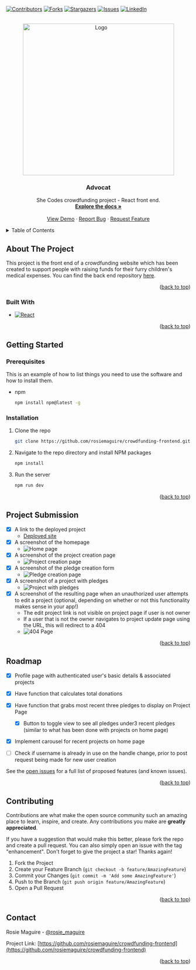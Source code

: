 <!-- Improved compatibility of back to top link: See: https://github.com/othneildrew/Best-README-Template/pull/73 -->
<a name="readme-top"></a>
<!--
*** Thanks for checking out the Best-README-Template. If you have a suggestion
*** that would make this better, please fork the repo and create a pull request
*** or simply open an issue with the tag "enhancement".
*** Don't forget to give the project a star!
*** Thanks again! Now go create something AMAZING! :D
-->



<!-- PROJECT SHIELDS -->
<!--
*** I'm using markdown "reference style" links for readability.
*** Reference links are enclosed in brackets [ ] instead of parentheses ( ).
*** See the bottom of this document for the declaration of the reference variables
*** for contributors-url, forks-url, etc. This is an optional, concise syntax you may use.
*** https://www.markdownguide.org/basic-syntax/#reference-style-links
-->
[![Contributors][contributors-shield]][contributors-url]
[![Forks][forks-shield]][forks-url]
[![Stargazers][stars-shield]][stars-url]
[![Issues][issues-shield]][issues-url]
[![LinkedIn][linkedin-shield]][linkedin-url]



<!-- PROJECT LOGO -->
<br />
<div align="center">
  <a href="https://github.com/rosiemaguire/crowdfunding-frontend">
    <img src="public/logo.png" alt="Logo" width="413" height="413">
  </a>

<h3 align="center">Advocat</h3>

  <p align="center">
    She Codes crowdfunding project - React front end.
    <br />
    <a href="https://github.com/rosiemaguire/crowdfunding-frontend"><strong>Explore the docs »</strong></a>
    <br />
    <br />
    <a href="https://github.com/rosiemaguire/crowdfunding-frontend">View Demo</a>
    ·
    <a href="https://github.com/rosiemaguire/crowdfunding-frontend/issues">Report Bug</a>
    ·
    <a href="https://github.com/rosiemaguire/crowdfunding-frontend/issues">Request Feature</a>
  </p>
</div>



<!-- TABLE OF CONTENTS -->
<details>
  <summary>Table of Contents</summary>
  <ol>
    <li>
      <a href="#about-the-project">About The Project</a>
      <ul>
        <li><a href="#built-with">Built With</a></li>
      </ul>
    </li>
    <li>
      <a href="#getting-started">Getting Started</a>
      <ul>
        <li><a href="#prerequisites">Prerequisites</a></li>
        <li><a href="#installation">Installation</a></li>
      </ul>
    </li>
    <!-- <li><a href="#usage">Usage</a></li> -->
    <li><a href="#project-submission">Project Submission</a></li>
    <li><a href="#roadmap">Roadmap</a></li>
    <li><a href="#contributing">Contributing</a></li>
    <!-- <li><a href="#license">License</a></li> -->
    <li><a href="#contact">Contact</a></li>
    <!-- <li><a href="#acknowledgments">Acknowledgments</a></li> -->
  </ol>
</details>



<!-- ABOUT THE PROJECT -->
## About The Project

<!-- [![Product Name Screen Shot][product-screenshot]](https://example.com) -->

This project is the front end of a crowdfunding website which has been created to support people with raising funds for their furry children's medical expenses. You can find the back end repository [here][back-end-repo].

<p align="right">(<a href="#readme-top">back to top</a>)</p>



### Built With

* [![React][React.js]][React-url]

<p align="right">(<a href="#readme-top">back to top</a>)</p>



<!-- GETTING STARTED -->
## Getting Started

<!-- This is an example of how you may give instructions on setting up your project locally.
To get a local copy up and running follow these simple example steps. -->

### Prerequisites

This is an example of how to list things you need to use the software and how to install them.
* npm
  ```sh
  npm install npm@latest -g
  ```

### Installation

1. Clone the repo
   ```sh
   git clone https://github.com/rosiemaguire/crowdfunding-frontend.git
   ```
2. Navigate to the repo directory and install NPM packages
   ```sh
   npm install
   ```
3. Run the server
   ```sh
   npm run dev
   ```

<p align="right">(<a href="#readme-top">back to top</a>)</p>



<!-- USAGE EXAMPLES -->
<!-- ## Usage

Use this space to show useful examples of how a project can be used. Additional screenshots, code examples and demos work well in this space. You may also link to more resources.

_For more examples, please refer to the [Documentation](https://example.com)_

<p align="right">(<a href="#readme-top">back to top</a>)</p> -->

## Project Submission
- [X] A link to the deployed project
  - [Deployed site][deployed-site]
- [X] A screenshot of the homepage
  - ![Home page](README_images/homePage.png)
- [X] A screenshot of the project creation page
  - ![Project creation page](README_images/projectCreationPage.png)
- [X] A screenshot of the pledge creation form
  - ![Pledge creation page](README_images/pledgeCreationPage.png)
- [X] A screenshot of a project with pledges
  - ![Project with pledges](README_images/projectPage.png)
- [X] A screenshot of the resulting page when an unauthorized user attempts to edit a project (optional, depending on whether or not this functionality makes sense in your app!)
  - The edit project link is not visible on project page if user is not owner
  - If a user that is not the owner navigates to project update page using the URL, this will redirect to a 404
  - ![404 Page](README_images/404Page.png)

<p align="right">(<a href="#readme-top">back to top</a>)</p>

<!-- ROADMAP -->
## Roadmap

- [X] Profile page with authenticated user's basic details & associated projects
- [X] Have function that calculates total donations
- [X] Have function that grabs most recent three pledges to display on Project Page
    - [X] Button to toggle view to see all pledges under3 recent pledges (similar to what has been done with projects on home page)
- [X] Implement carousel for recent projects on home page
- [ ] Check if username is already in use on the handle change, prior to post request being made for new user creation


See the [open issues][issues-url] for a full list of proposed features (and known issues).

<p align="right">(<a href="#readme-top">back to top</a>)</p>



<!-- CONTRIBUTING -->
## Contributing

Contributions are what make the open source community such an amazing place to learn, inspire, and create. Any contributions you make are **greatly appreciated**.

If you have a suggestion that would make this better, please fork the repo and create a pull request. You can also simply open an issue with the tag "enhancement".
Don't forget to give the project a star! Thanks again!

1. Fork the Project
2. Create your Feature Branch (`git checkout -b feature/AmazingFeature`)
3. Commit your Changes (`git commit -m 'Add some AmazingFeature'`)
4. Push to the Branch (`git push origin feature/AmazingFeature`)
5. Open a Pull Request

<p align="right">(<a href="#readme-top">back to top</a>)</p>



<!-- LICENSE -->
<!-- ## License

Distributed under the MIT License. See `LICENSE.txt` for more information.

<p align="right">(<a href="#readme-top">back to top</a>)</p> -->



<!-- CONTACT -->
## Contact

Rosie Maguire - [@rosie_maguire](https://www.threads.net/@rosie_maguire)

Project Link: [https://github.com/rosiemaguire/crowdfunding-frontend](https://github.com/rosiemaguire/crowdfunding-frontend)

<p align="right">(<a href="#readme-top">back to top</a>)</p>



<!-- ACKNOWLEDGMENTS -->
<!-- ## Acknowledgments

* []()
* []()
* []()

<p align="right">(<a href="#readme-top">back to top</a>)</p> -->



<!-- MARKDOWN LINKS & IMAGES -->
<!-- https://www.markdownguide.org/basic-syntax/#reference-style-links -->
[contributors-shield]: https://img.shields.io/github/contributors/rosiemaguire/crowdfunding-frontend.svg?style=for-the-badge
[contributors-url]: https://github.com/rosiemaguire/crowdfunding-frontend/graphs/contributors
[forks-shield]: https://img.shields.io/github/forks/rosiemaguire/crowdfunding-frontend.svg?style=for-the-badge
[forks-url]: https://github.com/rosiemaguire/crowdfunding-frontend/network/members
[stars-shield]: https://img.shields.io/github/stars/rosiemaguire/crowdfunding-frontend.svg?style=for-the-badge
[stars-url]: https://github.com/rosiemaguire/crowdfunding-frontend/stargazers
[issues-shield]: https://img.shields.io/github/issues/rosiemaguire/crowdfunding-frontend.svg?style=for-the-badge
[issues-url]: https://github.com/rosiemaguire/crowdfunding-frontend/issues
[linkedin-shield]: https://img.shields.io/badge/-LinkedIn-black.svg?style=for-the-badge&logo=linkedin&colorB=555
[linkedin-url]: https://linkedin.com/in/rosie-maguire-515777230
[product-screenshot]: images/screenshot.png
[React.js]: https://img.shields.io/badge/React-20232A?style=for-the-badge&logo=react&logoColor=61DAFB
[React-url]: https://reactjs.org/
[back-end-repo]:https://github.com/rosiemaguire/Django-crowd-funding-project
[deployed-site]: https://main--exquisite-semifreddo-0e0f78.netlify.app/